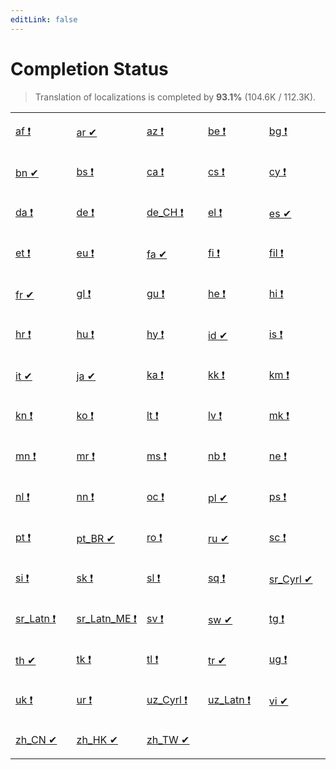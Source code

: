 ```yaml
---
editLink: false
---
```


# Completion Status

> Translation of localizations is completed by **93.1%** (104.6K / 112.3K).

<table width="100%">
<tr><td width="20%">

[af&nbsp;❗](statuses/af.md)

</td><td width="20%">

[ar&nbsp;✔](statuses/ar.md)

</td><td width="20%">

[az&nbsp;❗](statuses/az.md)

</td><td width="20%">

[be&nbsp;❗](statuses/be.md)

</td><td width="20%">

[bg&nbsp;❗](statuses/bg.md)

</td></tr>
<tr><td width="20%">

[bn&nbsp;✔](statuses/bn.md)

</td><td width="20%">

[bs&nbsp;❗](statuses/bs.md)

</td><td width="20%">

[ca&nbsp;❗](statuses/ca.md)

</td><td width="20%">

[cs&nbsp;❗](statuses/cs.md)

</td><td width="20%">

[cy&nbsp;❗](statuses/cy.md)

</td></tr>
<tr><td width="20%">

[da&nbsp;❗](statuses/da.md)

</td><td width="20%">

[de&nbsp;❗](statuses/de.md)

</td><td width="20%">

[de_CH&nbsp;❗](statuses/de_CH.md)

</td><td width="20%">

[el&nbsp;❗](statuses/el.md)

</td><td width="20%">

[es&nbsp;✔](statuses/es.md)

</td></tr>
<tr><td width="20%">

[et&nbsp;❗](statuses/et.md)

</td><td width="20%">

[eu&nbsp;❗](statuses/eu.md)

</td><td width="20%">

[fa&nbsp;✔](statuses/fa.md)

</td><td width="20%">

[fi&nbsp;❗](statuses/fi.md)

</td><td width="20%">

[fil&nbsp;❗](statuses/fil.md)

</td></tr>
<tr><td width="20%">

[fr&nbsp;✔](statuses/fr.md)

</td><td width="20%">

[gl&nbsp;❗](statuses/gl.md)

</td><td width="20%">

[gu&nbsp;❗](statuses/gu.md)

</td><td width="20%">

[he&nbsp;❗](statuses/he.md)

</td><td width="20%">

[hi&nbsp;❗](statuses/hi.md)

</td></tr>
<tr><td width="20%">

[hr&nbsp;❗](statuses/hr.md)

</td><td width="20%">

[hu&nbsp;❗](statuses/hu.md)

</td><td width="20%">

[hy&nbsp;❗](statuses/hy.md)

</td><td width="20%">

[id&nbsp;✔](statuses/id.md)

</td><td width="20%">

[is&nbsp;❗](statuses/is.md)

</td></tr>
<tr><td width="20%">

[it&nbsp;✔](statuses/it.md)

</td><td width="20%">

[ja&nbsp;✔](statuses/ja.md)

</td><td width="20%">

[ka&nbsp;❗](statuses/ka.md)

</td><td width="20%">

[kk&nbsp;❗](statuses/kk.md)

</td><td width="20%">

[km&nbsp;❗](statuses/km.md)

</td></tr>
<tr><td width="20%">

[kn&nbsp;❗](statuses/kn.md)

</td><td width="20%">

[ko&nbsp;❗](statuses/ko.md)

</td><td width="20%">

[lt&nbsp;❗](statuses/lt.md)

</td><td width="20%">

[lv&nbsp;❗](statuses/lv.md)

</td><td width="20%">

[mk&nbsp;❗](statuses/mk.md)

</td></tr>
<tr><td width="20%">

[mn&nbsp;❗](statuses/mn.md)

</td><td width="20%">

[mr&nbsp;❗](statuses/mr.md)

</td><td width="20%">

[ms&nbsp;❗](statuses/ms.md)

</td><td width="20%">

[nb&nbsp;❗](statuses/nb.md)

</td><td width="20%">

[ne&nbsp;❗](statuses/ne.md)

</td></tr>
<tr><td width="20%">

[nl&nbsp;❗](statuses/nl.md)

</td><td width="20%">

[nn&nbsp;❗](statuses/nn.md)

</td><td width="20%">

[oc&nbsp;❗](statuses/oc.md)

</td><td width="20%">

[pl&nbsp;✔](statuses/pl.md)

</td><td width="20%">

[ps&nbsp;❗](statuses/ps.md)

</td></tr>
<tr><td width="20%">

[pt&nbsp;❗](statuses/pt.md)

</td><td width="20%">

[pt_BR&nbsp;✔](statuses/pt_BR.md)

</td><td width="20%">

[ro&nbsp;❗](statuses/ro.md)

</td><td width="20%">

[ru&nbsp;✔](statuses/ru.md)

</td><td width="20%">

[sc&nbsp;❗](statuses/sc.md)

</td></tr>
<tr><td width="20%">

[si&nbsp;❗](statuses/si.md)

</td><td width="20%">

[sk&nbsp;❗](statuses/sk.md)

</td><td width="20%">

[sl&nbsp;❗](statuses/sl.md)

</td><td width="20%">

[sq&nbsp;❗](statuses/sq.md)

</td><td width="20%">

[sr_Cyrl&nbsp;✔](statuses/sr_Cyrl.md)

</td></tr>
<tr><td width="20%">

[sr_Latn&nbsp;❗](statuses/sr_Latn.md)

</td><td width="20%">

[sr_Latn_ME&nbsp;❗](statuses/sr_Latn_ME.md)

</td><td width="20%">

[sv&nbsp;❗](statuses/sv.md)

</td><td width="20%">

[sw&nbsp;✔](statuses/sw.md)

</td><td width="20%">

[tg&nbsp;❗](statuses/tg.md)

</td></tr>
<tr><td width="20%">

[th&nbsp;✔](statuses/th.md)

</td><td width="20%">

[tk&nbsp;❗](statuses/tk.md)

</td><td width="20%">

[tl&nbsp;❗](statuses/tl.md)

</td><td width="20%">

[tr&nbsp;✔](statuses/tr.md)

</td><td width="20%">

[ug&nbsp;❗](statuses/ug.md)

</td></tr>
<tr><td width="20%">

[uk&nbsp;❗](statuses/uk.md)

</td><td width="20%">

[ur&nbsp;❗](statuses/ur.md)

</td><td width="20%">

[uz_Cyrl&nbsp;❗](statuses/uz_Cyrl.md)

</td><td width="20%">

[uz_Latn&nbsp;❗](statuses/uz_Latn.md)

</td><td width="20%">

[vi&nbsp;✔](statuses/vi.md)

</td></tr>
<tr><td width="20%">

[zh_CN&nbsp;✔](statuses/zh_CN.md)

</td><td width="20%">

[zh_HK&nbsp;✔](statuses/zh_HK.md)

</td><td width="20%">

[zh_TW&nbsp;✔](statuses/zh_TW.md)

</td></tr>
</table>
